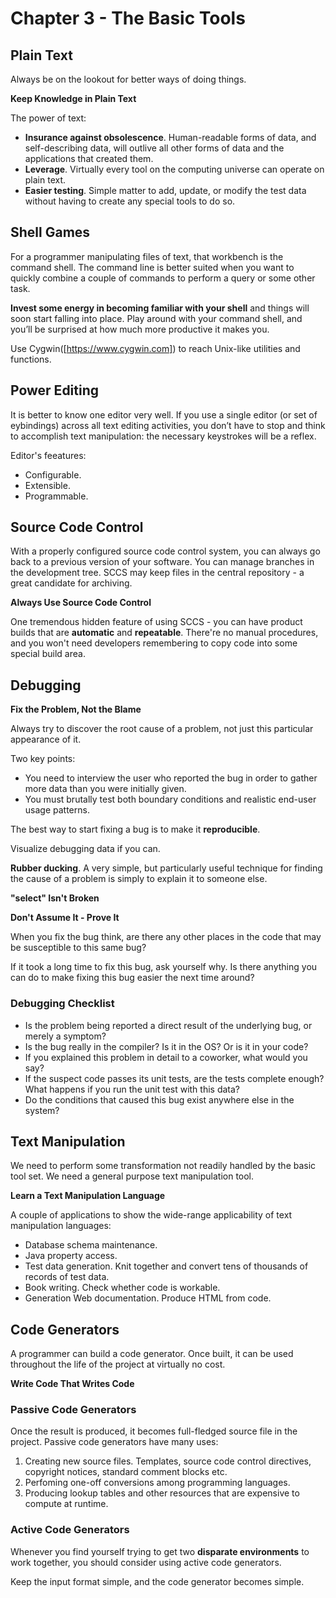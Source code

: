 # Chapter 3 - The Basic Tools

## Plain Text
Always be on the lookout for better ways of doing things.

__Keep Knowledge in Plain Text__

The power of text:
- **Insurance against obsolescence**. Human-readable forms of data, and self-describing data,  will outlive all other forms of data and the applications that created them.
- **Leverage**. Virtually every tool on the computing universe can operate on plain text.
- **Easier testing**. Simple matter to add, update, or modify the test data without
having to create any special tools to do so.

## Shell Games
For a programmer manipulating files of text, that workbench is the command shell. The command line is better suited when you want to quickly combine a couple of commands to perform a query or some other task.

**Invest some energy in becoming familiar with your shell** and things will soon start falling into place. Play around with your command shell, and you’ll be surprised at how much more productive it makes you.

Use Cygwin([https://www.cygwin.com]) to reach Unix-like utilities and functions.

## Power Editing
It is better to know one editor very well. If you use a single editor (or set of  eybindings) across all text editing activities, you don’t have to stop and think to  accomplish text manipulation: the necessary keystrokes will be a reflex.

Editor's feeatures:
- Configurable.
- Extensible.
- Programmable.

## Source Code Control
With a properly configured source code control system, you can always go back to a previous version of your software. You can manage branches in the development tree. SCCS may keep files in the central repository - a great candidate for archiving.

**Always Use Source Code Control**

One tremendous hidden feature of using SCCS - you can have product builds that are __automatic__ and __repeatable__. There're no manual procedures, and you won't need developers remembering to copy code into some special build area.

## Debugging

**Fix the Problem, Not the Blame**

Always try to discover the root cause of a problem, not just this particular appearance of it.

Two key points:
- You need to interview the user who reported the bug in order to gather more data than you were initially given.
- You must brutally test both boundary conditions and realistic end-user usage patterns.

The best way to start fixing a bug is to make it __reproducible__.

Visualize debugging data if you can.

**Rubber ducking**. A very simple, but particularly useful technique for finding the cause of a problem is simply to explain it to someone else.

**"select" Isn't Broken**

**Don't Assume It - Prove It**

When you fix the bug think, are there any other places in the code that may be susceptible to this same bug?

If it took a long time to fix this bug, ask yourself why. Is there anything you can do to make fixing this bug easier the next time around?

### Debugging Checklist
- Is the problem being reported a direct result of the underlying bug, or merely a symptom?
- Is the bug really in the compiler? Is it in the OS? Or is it in your code?
- If you explained this problem in detail to a coworker, what would you say?
- If the suspect code passes its unit tests, are the tests complete enough? What happens if you run the unit test with this data?
- Do the conditions that caused this bug exist anywhere else in the
system?

## Text Manipulation
We need to perform some transformation not readily handled by the basic tool set. We need a general purpose text manipulation tool.

**Learn a Text Manipulation Language**

A couple of applications to show the wide-range applicability of text manipulation languages:
- Database schema maintenance.
- Java property access.
- Test data generation. Knit together and convert tens of thousands of records of test data.
- Book writing. Check whether code is workable.
- Generation Web documentation. Produce HTML from code.

## Code Generators
A programmer can build a code generator. Once built, it can be used throughout the life of the project at virtually no cost.

**Write Code That Writes Code**

### Passive Code Generators
Once the result is produced, it becomes full-fledged source file in the project.
Passive code generators have many uses:
1. Creating new source files. Templates, source code control directives, copyright notices, standard comment blocks etc.
2. Perfoming one-off conversions among programming languages.
3. Producing lookup tables and other resources that are expensive to compute at runtime.

### Active Code Generators
Whenever you find yourself trying to get two **disparate environments** to work together, you should consider using active code generators.

Keep the input format simple, and the code generator becomes simple.